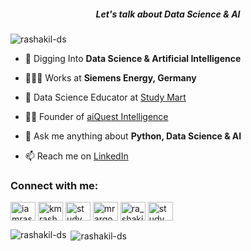 <h5 align="center"> Let's talk about Data Science & AI </h5>

<p align="left"> <img src="https://komarev.com/ghpvc/?username=rashakil-ds&label=Profile%20views&color=0e75b6&style=flat" alt="rashakil-ds" /> </p>

- 🌱 Digging Into **Data Science & Artificial Intelligence**
- 👨🏻‍💻 Works at **Siemens Energy, Germany**
- ‍🏫 Data Science Educator at [Study Mart](https://www.youtube.com/c/studymart)
- 👨‍💻 Founder of [aiQuest Intelligence](https://aiquest.org/)
- 💬 Ask me anything about **Python, Data Science & AI**

- 📫 Reach me on [LinkedIn](https://www.linkedin.com/in/kmrashedulalam/)


<h3 align="left">Connect with me:</h3>
<p align="left">
<a href="https://twitter.com/iamrashakil" target="blank"><img align="center" src="https://raw.githubusercontent.com/rahuldkjain/github-profile-readme-generator/master/src/images/icons/Social/twitter.svg" alt="iamrashakil" height="30" width="40" /></a>
<a href="https://linkedin.com/in/kmrashedulalam" target="blank"><img align="center" src="https://raw.githubusercontent.com/rahuldkjain/github-profile-readme-generator/master/src/images/icons/Social/linked-in-alt.svg" alt="kmrashedulalam" height="30" width="40" /></a>
<a href="https://kaggle.com/studymart" target="blank"><img align="center" src="https://raw.githubusercontent.com/rahuldkjain/github-profile-readme-generator/master/src/images/icons/Social/kaggle.svg" alt="studymart" height="30" width="40" /></a>
<a href="https://fb.com/mrargon28" target="blank"><img align="center" src="https://raw.githubusercontent.com/rahuldkjain/github-profile-readme-generator/master/src/images/icons/Social/facebook.svg" alt="mrargon28" height="30" width="40" /></a>
<a href="https://instagram.com/ra_shakil" target="blank"><img align="center" src="https://raw.githubusercontent.com/rahuldkjain/github-profile-readme-generator/master/src/images/icons/Social/instagram.svg" alt="ra_shakil" height="30" width="40" /></a>
<a href="https://www.youtube.com/c/studymart" target="blank"><img align="center" src="https://raw.githubusercontent.com/rahuldkjain/github-profile-readme-generator/master/src/images/icons/Social/youtube.svg" alt="studymart" height="30" width="40" /></a>
</p>

<p><img align="left" src="https://github-readme-stats.vercel.app/api/top-langs?username=rashakil-ds&show_icons=true&locale=en&layout=compact" alt="rashakil-ds" /></p>

<p>&nbsp;<img align="center" src="https://github-readme-stats.vercel.app/api?username=rashakil-ds&show_icons=true&locale=en" alt="rashakil-ds" /></p>
